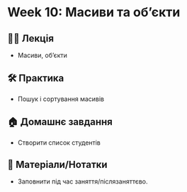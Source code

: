 # Week 10: Масиви та об’єкти

## 🧑‍🏫 Лекція
- Масиви, об’єкти

## 🛠 Практика
- Пошук і сортування масивів

## 🏠 Домашнє завдання
- Створити список студентів

## 📎 Матеріали/Нотатки
- Заповнити під час заняття/післязаняттєво.